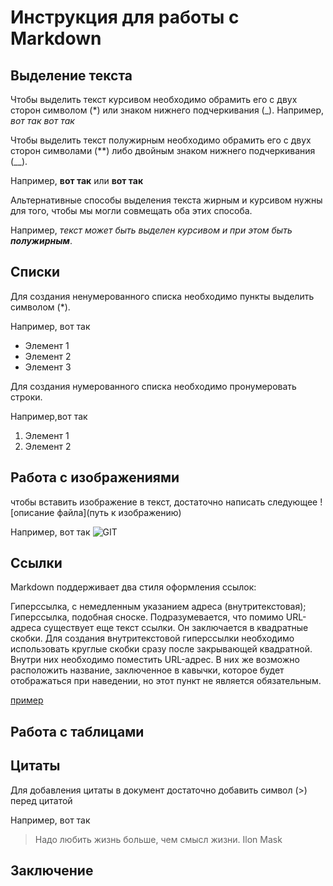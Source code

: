 # Инструкция для работы с Markdown

## Выделение текста

Чтобы выделить текст курсивом необходимо обрамить его с двух сторон символом (*) или знаком нижнего подчеркивания (_). 
Например, *вот так* _вот так_

Чтобы выделить текст полужирным необходимо обрамить его с двух сторон символами (**) либо двойным знаком нижнего подчеркивания (__). 

Например, **вот так** или __вот так__

Альтернативные способы выделения текста жирным и курсивом нужны для того, чтобы мы могли совмещать оба этих способа. 

Например, _текст может быть выделен курсивом и при этом быть **полужирным**_.

## Списки

Для создания ненумерованного списка необходимо пункты выделить символом (*). 

Например, вот так
* Элемент 1
* Элемент 2
* Элемент 3

Для создания нумерованного списка необходимо пронумеровать строки. 

Например,вот так
1. Элемент 1
2. Элемент 2

## Работа с изображениями

чтобы вставить изображение в текст, достаточно написать следующее
![описание файла](путь к изображению)

Например, вот так
![GIT](http://idoka.ru/wp-content/uploads/Git-Icon.png)

## Ссылки

Markdown поддерживает два стиля оформления ссылок:

Гиперссылка, с немедленным указанием адреса (внутритекстовая);
Гиперссылка, подобная сноске.
Подразумевается, что помимо URL-адреса существует еще текст ссылки. Он заключается в квадратные скобки. Для создания внутритекстовой гиперссылки необходимо использовать круглые скобки сразу после закрывающей квадратной. Внутри них необходимо поместить URL-адрес. В них же возможно расположить название, заключенное в кавычки, которое будет отображаться при наведении, но этот пункт не является обязательным.

  [пример](http://example.com/ "Необязательная подсказка")

## Работа с таблицами

## Цитаты

Для добавления цитаты в документ достаточно добавить символ (>) перед цитатой

Например, вот так
>Надо любить жизнь больше, чем смысл жизни. Ilon Mask

## Заключение
